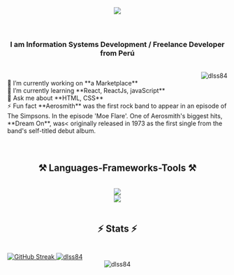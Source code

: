<br/>
<h1 align="center">
    <img src="https://readme-typing-svg.herokuapp.com/?font=Righteous&size=35&center=true&vCenter=true&width=500&height=70&duration=4000&lines=Hi+There!+😎;+I'm+Daniel+Sebastiani+Sobenes;" />
</h1>
<br/>
<div align="center" >
<h3 align="center">I am Information Systems Development / Freelance Developer from Perú</h3>
</div>
<br/>
<div align="right"> <img src="https://komarev.com/ghpvc/?username=dlss84&label=Profile%20views&color=0e75b6&style=flat" alt="dlss84" /> </div>

<div align="left">
  🔭 I’m currently working on **a Marketplace**     <br/>
  🌱 I’m currently learning  **React, ReactJs, javaScript**   <br/>
  💬 Ask me about **HTML, CSS**   <br/>
  ⚡ Fun fact  **Aerosmith** was the first rock band to appear in an episode of The Simpsons.
  In the episode 'Moe Flare'. One of Aerosmith's biggest hits, **Dream On**, was<
  originally released in 1973 as the first single from the band's self-titled
  debut album.<br/>
</div>
<br/>   <!--   <a href="https://dlss84.github.io" target="_blank">   <img src="https://img.shields.io/badge/Portfolio-FF5722?style=for-the-badge&logo=todoist&logoColor=white" target="_blank" />  </a>      -->
</div>
<br/>
<h2 align="center">⚒️ Languages-Frameworks-Tools ⚒️</h2>
<br/>
<div align="center">
    <img src="https://skillicons.dev/icons?i=react,bootstrap,html,css,vscode,github,figma,tailwind" /><br/>
    <img src="https://skillicons.dev/icons?i=nodejs,python,javascript,firebase,mongodb,java,mysql" /><br>
</div>

<br/>

<h2 align="center">⚡ Stats ⚡</h2>    
<br/>
 <a href="https://git.io/streak-stats">
      <img src="https://streak-stats.demolab.com?user=Dlss84&theme=transparent&hide_border=true" alt="GitHub Streak" />
     <img src="https://github-readme-stats.vercel.app/api?username=dlss84&show_icons=true&locale=en&theme=transparent&hide_border=true" alt="dlss84" />
    </a>    
<br/>

<!-- TROFEOS 
<h2 align="center">🏆 Trophies 🏆</h2>
-->
<div align="center"> 
    <img align="center" src="https://github-readme-stats.vercel.app/api?username=dlss84&show_icons=true&locale=en" alt="dlss84" />
</div>



<br/>

<br/>

    
<br/>

<br/>

<br/>

<br/>
 
</div>


<br/>

<br/>

